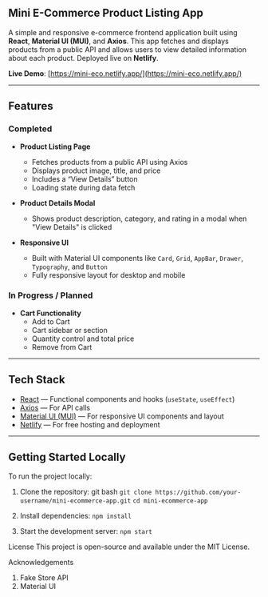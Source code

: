 ## Mini E-Commerce Product Listing App

A simple and responsive e-commerce frontend application built using **React**, **Material UI (MUI)**, and **Axios**. This app fetches and displays products from a public API and allows users to view detailed information about each product. Deployed live on **Netlify**.

 **Live Demo**: [https://mini-eco.netlify.app/](https://mini-eco.netlify.app/)

---

##  Features

### Completed
- **Product Listing Page**  
  - Fetches products from a public API using Axios  
  - Displays product image, title, and price  
  - Includes a “View Details” button  
  - Loading state during data fetch

- **Product Details Modal**  
  - Shows product description, category, and rating in a modal when "View Details" is clicked

- **Responsive UI**  
  - Built with Material UI components like `Card`, `Grid`, `AppBar`, `Drawer`, `Typography`, and `Button`  
  - Fully responsive layout for desktop and mobile

###  In Progress / Planned
- **Cart Functionality**  
  - Add to Cart  
  - Cart sidebar or section  
  - Quantity control and total price  
  - Remove from Cart

---

##  Tech Stack

- [React](https://reactjs.org/) — Functional components and hooks (`useState`, `useEffect`)
- [Axios](https://axios-http.com/) — For API calls
- [Material UI (MUI)](https://mui.com/) — For responsive UI components and layout
- [Netlify](https://www.netlify.com/) — For free hosting and deployment


---

##  Getting Started Locally

To run the project locally:

1. Clone the repository:
   git bash
   ```git clone https://github.com/your-username/mini-ecommerce-app.git```
  ```cd mini-ecommerce-app```

2. Install dependencies:
   ```npm install```

3. Start the development server:
  ```npm start```

 License
This project is open-source and available under the MIT License.

 Acknowledgements
  1. Fake Store API
  2. Material UI
